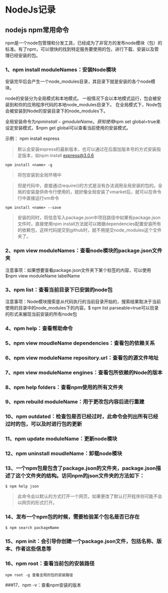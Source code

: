 # NodeJs记录

## nodejs npm常用命令

npm是一个node包管理和分发工具，已经成为了非官方的发布node模块（包）的标准。有了npm，可以很快的找到特定服务要使用的包，进行下载、安装以及管理已经安装的包。

### 1、npm install moduleNames：安装Node模块

安装完毕后会产生一个node_modules目录，其目录下就是安装的各个node模块。

node的安装分为全局模式和本地模式。
一般情况下会以本地模式运行，包会被安装到和你的应用程序代码的本地node_modules目录下。
在全局模式下，Node包会被安装到Node的安装目录下的node_modules下。

全局安装命令为$npm install -g moduleName。
获知使用$npm set global=true来设定安装模式，$npm get global可以查看当前使用的安装模式。

示例：
    npm install express
>默认会安装express的最新版本，也可以通过在后面加版本号的方式安装指定版本，如npm install express@3.0.6

    npm install <name> -g
>将包安装到全局环境中

>但是代码中，直接通过require()的方式是没有办法调用全局安装的包的。全局的安装是供命令行使用的，就好像全局安装了vmarket后，就可以在命令行中直接运行vm命令

    npm install <name> --save
>安装的同时，将信息写入package.json中项目路径中如果有package.json文件时，直接使用npm install方法就可以根据dependencies配置安装所有的依赖包，这样代码提交到github时，就不用提交node_modules这个文件夹了。

### 2、npm view moduleNames：查看node模块的package.json文件夹

注意事项：如果想要查看package.json文件夹下某个标签的内容，可以使用$npm view moduleName labelName

### 3、npm list：查看当前目录下已安装的node包
注意事项：Node模块搜索是从代码执行的当前目录开始的，搜索结果取决于当前使用的目录中的node_modules下的内容。$ npm list parseable=true可以目录的形式来展现当前安装的所有node包

### 4、npm help：查看帮助命令

### 5、npm view moudleName dependencies：查看包的依赖关系

### 6、npm view moduleName repository.url：查看包的源文件地址

### 7、npm view moduleName engines：查看包所依赖的Node的版本

### 8、npm help folders：查看npm使用的所有文件夹

### 9、npm rebuild moduleName：用于更改包内容后进行重建

### 10、npm outdated：检查包是否已经过时，此命令会列出所有已经过时的包，可以及时进行包的更新

### 11、npm update moduleName：更新node模块

### 12、npm uninstall moudleName：卸载node模块

### 13、一个npm包是包含了package.json的文件夹，package.json描述了这个文件夹的结构。访问npm的json文件夹的方法如下：
    $ npm help json 
>此命令会以默认的方式打开一个网页，如果更改了默认打开程序则可能不会以网页的形式打开。

### 14、发布一个npm包的时候，需要检验某个包名是否已存在
    $ npm search packageName

### 15、npm init：会引导你创建一个package.json文件，包括名称、版本、作者这些信息等

### 16、npm root：查看当前包的安装路径
    npm root -g 查看全局的包的安装路径

###17、npm -v：查看npm安装的版本